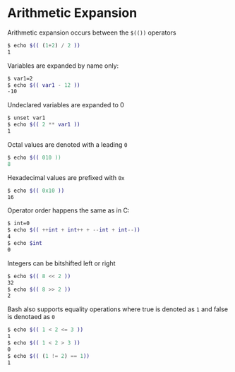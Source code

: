 # Arithmetic Expansion

Arithmetic expansion occurs between the `$(())` operators

```bash
$ echo $(( (1+2) / 2 ))
1
```

Variables are expanded by name only:

```bash
$ var1=2
$ echo $(( var1 - 12 ))
-10
```

Undeclared variables are expanded to 0

```bash
$ unset var1
$ echo $(( 2 ** var1 ))
1
```

Octal values are denoted with a leading `0`

```bash
$ echo $(( 010 ))
8
```

Hexadecimal values are prefixed with `0x`

```bash
$ echo $(( 0x10 ))
16
```

Operator order happens the same as in C:

```bash
$ int=0
$ echo $(( ++int + int++ + --int + int--))
4
$ echo $int
0
```

Integers can be bitshifted left or right


```bash
$ echo $(( 8 << 2 ))
32
$ echo $(( 8 >> 2 ))
2
```

Bash also supports equality operations where true is denoted as `1` and false is denotaed as `0`

```bash
$ echo $(( 1 < 2 <= 3 ))
1
$ echo $(( 1 < 2 > 3 ))
0
$ echo $(( (1 != 2) == 1))
1

```
